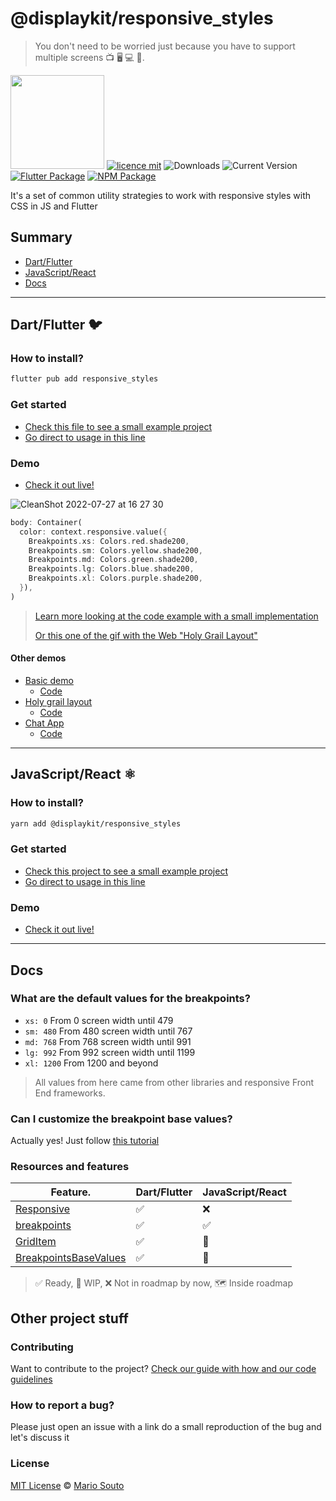 # @displaykit/responsive_styles

> You don't need to be worried just because you have to support multiple screens 📺 🖥 💻 📱.

[<img width="150px" src="https://www.datocms-assets.com/31049/1618983297-powered-by-vercel.svg" />](https://vercel.com/?utm_source=displaykit&utm_campaign=oss)
[![licence mit](https://img.shields.io/badge/licence-MIT-blueviolet.svg)](LICENSE) ![Downloads](https://img.shields.io/npm/dw/@displaykit/responsive_styles?color=orange) ![Current Version](https://img.shields.io/npm/v/@displaykit/responsive_styles?color=success&label=version&cache=1) [![Flutter Package](https://img.shields.io/badge/responsive__styles-fluttter-blue)](https://pub.dev/packages/responsive_styles) [![NPM Package](https://img.shields.io/badge/@displaykit/responsive__styles-npm-red)](https://www.npmjs.com/package/@displaykit/responsive_styles)

It's a set of common utility strategies to work with responsive styles with CSS in JS and Flutter

## Summary
- [Dart/Flutter](#dartflutter-)
- [JavaScript/React](#javascriptreact-)
- [Docs](#docs)

---

## Dart/Flutter 🐦

### How to install?

```sh
flutter pub add responsive_styles
```

### Get started

- [Check this file to see a small example project](./example/with_flutter_sample/lib/flutter_basic/flutter_basic.dart)
- [Go direct to usage in this line](https://github.com/displaykit/responsive_styles/blob/main/example/with_flutter_sample/lib/flutter_basic/flutter_basic.dart#L43)

### Demo

- [Check it out live!](https://displaykit-flutter-demo.vercel.app/#/holy-grail-layout)

![CleanShot 2022-07-27 at 16 27 30](https://user-images.githubusercontent.com/13791385/181355905-6729a384-29a9-40b9-ac8d-caada1ded825.gif)

```dart
body: Container(
  color: context.responsive.value({
    Breakpoints.xs: Colors.red.shade200,
    Breakpoints.sm: Colors.yellow.shade200,
    Breakpoints.md: Colors.green.shade200,
    Breakpoints.lg: Colors.blue.shade200,
    Breakpoints.xl: Colors.purple.shade200,
  }),
)
```

> [Learn more looking at the code example with a small implementation](./example/with_flutter_sample/lib/flutter_basic/flutter_basic.dart#L43)
>
> [Or this one of the gif with the Web "Holy Grail Layout"](./example/with_flutter_sample/lib/holy_grail_layout/holy_grail_layout.dart#L26)

#### Other demos

- [Basic demo](https://displaykit-flutter-demo.vercel.app/#/)
  - [Code](./example/with_flutter_sample/lib/flutter_basic/flutter_basic.dart)
- [Holy grail layout](https://displaykit-flutter-demo.vercel.app/#/holy-grail-layout)
  - [Code](./example/with_flutter_sample/lib/holy_grail_layout/holy_grail_layout.dart)
- [Chat App](https://displaykit-flutter-demo.vercel.app/#/chat-app)
  - [Code](./example/with_flutter_sample/lib/chat_app_screen/chat_app_screen.dart)

---

## JavaScript/React ⚛

### How to install?

```sh
yarn add @displaykit/responsive_styles
```

### Get started

- [Check this project to see a small example project](./example/with_react_sample)
- [Go direct to usage in this line](./example/with_react_sample/pages/index.tsx#L9)

### Demo

- [Check it out live!](https://displaykit-flutter-demo.vercel.app/)

---

## Docs

### What are the default values for the breakpoints?

- `xs: 0` From 0 screen width until 479
- `sm: 480` From 480 screen width until 767
- `md: 768` From 768 screen width until 991
- `lg: 992` From 992 screen width until 1199
- `xl: 1200` From 1200 and beyond

> All values from here came from other libraries and responsive Front End frameworks.

### Can I customize the breakpoint base values?

Actually yes! Just follow [this tutorial](https://github.com/displaykit/responsive_styles/blob/main/package/lib/breakpoints/breakpoints.md#how-to-customize-the-default-breakpoints)

### Resources and features


| Feature.                                                             | Dart/Flutter | JavaScript/React |
| ---                                                                  | ---          | ---              |
| [Responsive](./package/lib/responsive/responsive.md)                 | ✅           | ❌               |
| [breakpoints](./package/lib/breakpoints/breakpoints.md)              | ✅           | ✅               |
| [GridItem](./package/lib/grid-item/grid_item.md)                     | ✅           | 🚧               |
| [BreakpointsBaseValues](./package/lib/breakpoints/breakpoints.md)    | ✅           | 🚧               |

> ✅ Ready, 🚧 WIP, ❌ Not in roadmap by now, 🗺️ Inside roadmap

## Other project stuff

### Contributing

Want to contribute to the project? [Check our guide with how and our code guidelines](./CONTRIBUTING.md)

### How to report a bug?

Please just open an issue with a link do a small reproduction of the bug and let's discuss it

### License

[MIT License](./LICENSE) © [Mario Souto](https://mariosouto.com/)
